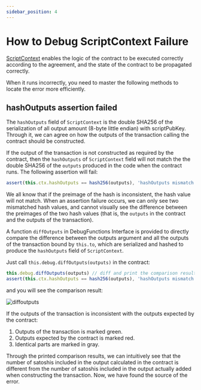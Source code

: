 ```yaml
---
sidebar_position: 4
---
```


# How to Debug ScriptContext Failure


[ScriptContext](../how-to-write-a-contract/scriptcontext.md) enables the logic of the contract to be executed correctly according to the agreement, and the state of the contract to be propagated correctly.

When it runs incorrectly, you need to master the following methods to locate the error more efficiently.


## hashOutputs assertion failed

The `hashOutputs` field of `ScriptContext` is the double SHA256 of the serialization of all output amount (8-byte little endian) with scriptPubKey. Through it, we can agree on how the outputs of the transaction calling the contract should be constructed.

If the output of the transaction is not constructed as required by the contract, then the `hashOutputs` of `ScriptContext` field will not match the the double SHA256 of the `outputs` produced in the code when the contract runs. The following assertion will fail:

```ts
assert(this.ctx.hashOutputs == hash256(outputs), 'hashOutputs mismatch')
```

We all know that if the preimage of the hash is inconsistent, the hash value will not match. When an assertion failure occurs, we can only see two mismatched hash values, and cannot visually see the difference between the preimages of the two hash values (that is, the `outputs` in the contract and the outputs of the transaction).


A function `diffOutputs` in DebugFunctions Interface is provided to directly compare the difference between the outputs argument and all the outputs of the transaction bound by `this.to`, which are serialized and hashed to produce the `hashOutputs` field of `ScriptContext`.

Just call `this.debug.diffOutputs(outputs)` in the contract:

```ts
this.debug.diffOutputs(outputs) // diff and print the comparison result
assert(this.ctx.hashOutputs == hash256(outputs), 'hashOutputs mismatch')
```

and you will see the comparison result:

![diffoutputs](../../static/img/diffoutputs.png)


If the outputs of the transaction is inconsistent with the outputs expected by the contract:

1. Outputs of the transaction is marked green.
2. Outputs expected by the contract is marked red.
3. Identical parts are marked in gray.
   
Through the printed comparison results, we can intuitively see that the number of satoshis included in the output calculated in the contract is different from the number of satoshis included in the output actually added when constructing the transaction. Now, we have found the source of the error.
